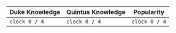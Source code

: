
| Duke Knowledge | Quintus Knowledge | Popularity    |
| -------------- | ----------------- | ------------- |
| `clock 0 / 4`  | `clock 0 / 4`     | `clock 0 / 4` |
